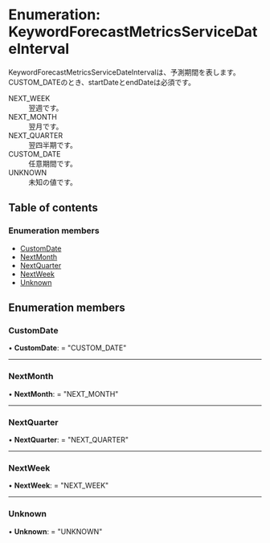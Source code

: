 # Enumeration: KeywordForecastMetricsServiceDateInterval


<div lang=\"ja\">KeywordForecastMetricsServiceDateIntervalは、予測期間を表します。<br> CUSTOM_DATEのとき、startDateとendDateは必須です。</div>  <dl class=term>   <dt class=\"term__item\">NEXT_WEEK</dt>   <dd class=\"term__desc\"><span lang=\"ja\">翌週です。</span></dd>   <dt class=\"term__item\">NEXT_MONTH</dt>   <dd class=\"term__desc\"><span lang=\"ja\">翌月です。</span></dd>   <dt class=\"term__item\">NEXT_QUARTER</dt>   <dd class=\"term__desc\"><span lang=\"ja\">翌四半期です。</span></dd>   <dt class=\"term__item\">CUSTOM_DATE</dt>   <dd class=\"term__desc\"><span lang=\"ja\">任意期間です。</span></dd>   <dt class=\"term__item\">UNKNOWN</dt>   <dd class=\"term__desc\"><span lang=\"ja\">未知の値です。</span></dd> </dl>

## Table of contents

### Enumeration members

- [CustomDate](keywordforecastmetricsservicedateinterval.md#customdate)
- [NextMonth](keywordforecastmetricsservicedateinterval.md#nextmonth)
- [NextQuarter](keywordforecastmetricsservicedateinterval.md#nextquarter)
- [NextWeek](keywordforecastmetricsservicedateinterval.md#nextweek)
- [Unknown](keywordforecastmetricsservicedateinterval.md#unknown)

## Enumeration members

### CustomDate

• **CustomDate**: = "CUSTOM\_DATE"

___

### NextMonth

• **NextMonth**: = "NEXT\_MONTH"

___

### NextQuarter

• **NextQuarter**: = "NEXT\_QUARTER"

___

### NextWeek

• **NextWeek**: = "NEXT\_WEEK"

___

### Unknown

• **Unknown**: = "UNKNOWN"
